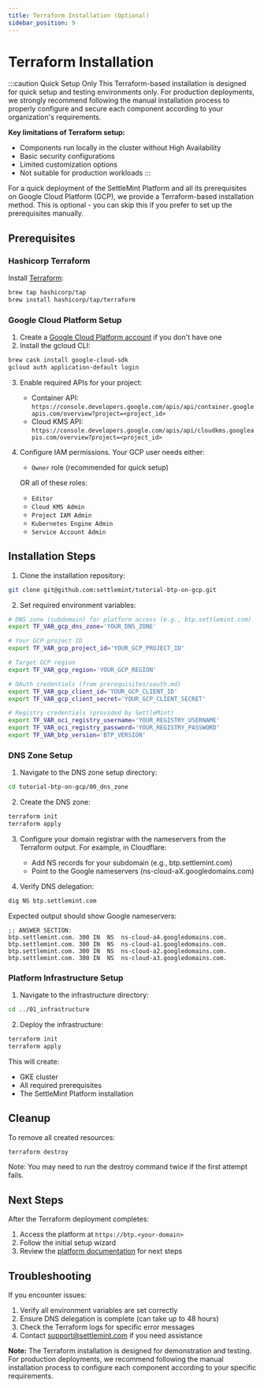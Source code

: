 ```yaml
---
title: Terraform Installation (Optional)
sidebar_position: 9
---
```


# Terraform Installation

:::caution Quick Setup Only
This Terraform-based installation is designed for quick setup and testing environments only. For production deployments, we strongly recommend following the manual installation process to properly configure and secure each component according to your organization's requirements.

**Key limitations of Terraform setup:**
- Components run locally in the cluster without High Availability
- Basic security configurations
- Limited customization options
- Not suitable for production workloads
:::

For a quick deployment of the SettleMint Platform and all its prerequisites on Google Cloud Platform (GCP), we provide a Terraform-based installation method. This is optional - you can skip this if you prefer to set up the prerequisites manually.

## Prerequisites

### Hashicorp Terraform

Install [Terraform](https://developer.hashicorp.com/terraform/tutorials/gcp-get-started/install-cli):

```sh
brew tap hashicorp/tap
brew install hashicorp/tap/terraform
```

### Google Cloud Platform Setup

1. Create a [Google Cloud Platform account](https://console.cloud.google.com/freetrial/) if you don't have one
2. Install the gcloud CLI:
```sh
brew cask install google-cloud-sdk
gcloud auth application-default login
```

3. Enable required APIs for your project:
   - Container API: `https://console.developers.google.com/apis/api/container.googleapis.com/overview?project=<project_id>`
   - Cloud KMS API: `https://console.developers.google.com/apis/api/cloudkms.googleapis.com/overview?project=<project_id>`

4. Configure IAM permissions. Your GCP user needs either:
   - `Owner` role (recommended for quick setup)

   OR all of these roles:
   - `Editor`
   - `Cloud KMS Admin`
   - `Project IAM Admin`
   - `Kubernetes Engine Admin`
   - `Service Account Admin`

## Installation Steps

1. Clone the installation repository:
```sh
git clone git@github.com:settlemint/tutorial-btp-on-gcp.git
```

2. Set required environment variables:
```sh
# DNS zone (subdomain) for platform access (e.g., btp.settlemint.com)
export TF_VAR_gcp_dns_zone='YOUR_DNS_ZONE'

# Your GCP project ID
export TF_VAR_gcp_project_id='YOUR_GCP_PROJECT_ID'

# Target GCP region
export TF_VAR_gcp_region='YOUR_GCP_REGION'

# OAuth credentials (from prerequisites/oauth.md)
export TF_VAR_gcp_client_id='YOUR_GCP_CLIENT_ID'
export TF_VAR_gcp_client_secret='YOUR_GCP_CLIENT_SECRET'

# Registry credentials (provided by SettleMint)
export TF_VAR_oci_registry_username='YOUR_REGISTRY_USERNAME'
export TF_VAR_oci_registry_password='YOUR_REGISTRY_PASSWORD'
export TF_VAR_btp_version='BTP_VERSION'
```

### DNS Zone Setup

1. Navigate to the DNS zone setup directory:
```sh
cd tutorial-btp-on-gcp/00_dns_zone
```

2. Create the DNS zone:
```sh
terraform init
terraform apply
```

3. Configure your domain registrar with the nameservers from the Terraform output. For example, in Cloudflare:
   - Add NS records for your subdomain (e.g., btp.settlemint.com)
   - Point to the Google nameservers (ns-cloud-aX.googledomains.com)

4. Verify DNS delegation:
```sh
dig NS btp.settlemint.com
```

Expected output should show Google nameservers:
```
;; ANSWER SECTION:
btp.settlemint.com.	300	IN	NS	ns-cloud-a4.googledomains.com.
btp.settlemint.com.	300	IN	NS	ns-cloud-a1.googledomains.com.
btp.settlemint.com.	300	IN	NS	ns-cloud-a2.googledomains.com.
btp.settlemint.com.	300	IN	NS	ns-cloud-a3.googledomains.com.
```

### Platform Infrastructure Setup

1. Navigate to the infrastructure directory:
```sh
cd ../01_infrastructure
```

2. Deploy the infrastructure:
```sh
terraform init
terraform apply
```

This will create:
- GKE cluster
- All required prerequisites
- The SettleMint Platform installation

## Cleanup

To remove all created resources:

```sh
terraform destroy
```

Note: You may need to run the destroy command twice if the first attempt fails.

## Next Steps

After the Terraform deployment completes:

1. Access the platform at `https://btp.<your-domain>`
2. Follow the initial setup wizard
3. Review the [platform documentation](/docs/introduction) for next steps

## Troubleshooting

If you encounter issues:

1. Verify all environment variables are set correctly
2. Ensure DNS delegation is complete (can take up to 48 hours)
3. Check the Terraform logs for specific error messages
4. Contact [support@settlemint.com](mailto:support@settlemint.com) if you need assistance

**Note:** The Terraform installation is designed for demonstration and testing. For production deployments, we recommend following the manual installation process to configure each component according to your specific requirements.